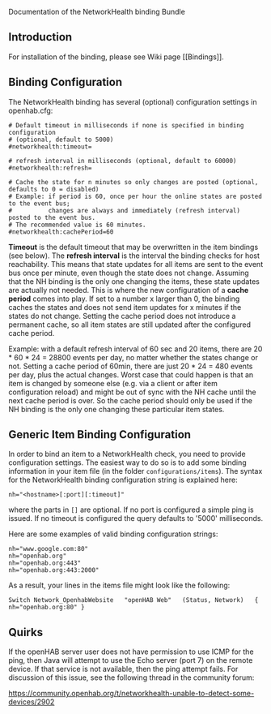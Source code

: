 Documentation of the NetworkHealth binding Bundle

## Introduction

For installation of the binding, please see Wiki page [[Bindings]].

## Binding Configuration

The NetworkHealth binding has several (optional) configuration settings in openhab.cfg:

    # Default timeout in milliseconds if none is specified in binding configuration
    # (optional, default to 5000)
    #networkhealth:timeout=

    # refresh interval in milliseconds (optional, default to 60000)
    #networkhealth:refresh=

    # Cache the state for n minutes so only changes are posted (optional, defaults to 0 = disabled)
    # Example: if period is 60, once per hour the online states are posted to the event bus;
    #          changes are always and immediately (refresh interval) posted to the event bus.
    # The recommended value is 60 minutes.
    #networkhealth:cachePeriod=60

**Timeout** is the default timeout that may be overwritten in the item bindings (see below). The **refresh interval** is the interval the binding checks for host reachability. This means that state updates for all items are sent to the event bus once per minute, even though the state does not change.
Assuming that the NH binding is the only one changing the items, these state updates are actually not needed. This is where the new configuration of a **cache period** comes into play. If set to a number x larger than 0, the binding caches the states and does not send item updates for x minutes if the states do not change. Setting the cache period does not introduce a permanent cache, so all item states are still updated after the configured cache period.

Example: with a default refresh interval of 60 sec and 20 items, there are 20 * 60 * 24 = 28800 events per day, no matter whether the states change or not.
Setting a cache period of 60min, there are just 20 * 24 = 480 events per day, plus the actual changes.
Worst case that could happen is that an item is changed by someone else (e.g. via a client or after item configuration reload) and might be out of sync with the NH cache until the next cache period is over. So the cache period should only be used if the NH binding is the only one changing these particular item states.

## Generic Item Binding Configuration

In order to bind an item to a NetworkHealth check, you need to provide configuration settings. The easiest way to do so is to add some binding information in your item file (in the folder `configurations/items`). The syntax for the NetworkHealth binding configuration string is explained here:

    nh="<hostname>[:port][:timeout]"

where the parts in `[]` are optional. If no port is configured a simple ping is issued. If no timeout is configured the query defaults to '5000' milliseconds.

Here are some examples of valid binding configuration strings:

    nh="www.google.com:80"
    nh="openhab.org"
    nh="openhab.org:443"
    nh="openhab.org:443:2000"


As a result, your lines in the items file might look like the following:

    Switch Network_OpenhabWebsite   "openHAB Web"   (Status, Network)   { nh="openhab.org:80" }

## Quirks

If the openHAB server user does not have permission to use ICMP for the ping, then Java will attempt to use the Echo server (port 7) on the remote device. If that service is not available, then the ping attempt fails. For discussion of this issue, see the following thread in the community forum:

https://community.openhab.org/t/networkhealth-unable-to-detect-some-devices/2902